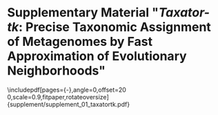 # Supplementary Material "*Taxator-tk*: Precise Taxonomic Assignment of Metagenomes by Fast Approximation of Evolutionary Neighborhoods"

\includepdf[pages={-},angle=0,offset=20 0,scale=0.9,fitpaper,rotateoversize]{supplement/supplement_01_taxatortk.pdf}
